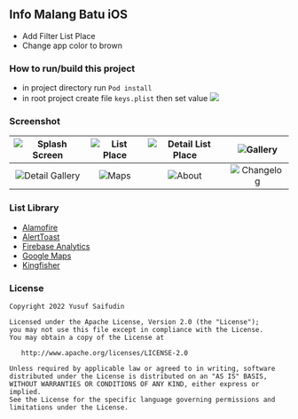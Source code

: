 ## Info Malang Batu iOS ##

- Add Filter List Place
- Change app color to brown

### How to run/build this project ###
- in project directory run ```Pod install```
- in root project create file ```keys.plist``` then set value ![](https://images2.imgbox.com/62/c5/D3UZ3vqN_o.png)

### Screenshot ###
| ![Splash Screen](https://i.imgur.com/iPgNYdB.png) | ![List Place](https://i.imgur.com/ctnH16Z.png) | ![Detail List Place](https://i.imgur.com/25jB6Kl.png) | ![Gallery](https://i.imgur.com/bBRlZ8L.png) |
| :---: | :---: | :---: | :---: |
| ![Detail Gallery](https://i.imgur.com/0CHMbEF.png) | ![Maps](https://i.imgur.com/nu2nODF.png) | ![About](https://i.imgur.com/vDMwqi8.png) | ![Changelog](https://i.imgur.com/0KE6NTW.png) |

### List Library ###
- [Alamofire](https://cocoapods.org/pods/Alamofire)
- [AlertToast](https://cocoapods.org/pods/AlertToast)
- [Firebase Analytics](https://cocoapods.org/pods/FirebaseAnalytics)
- [Google Maps](https://cocoapods.org/pods/GoogleMaps)
- [Kingfisher](https://cocoapods.org/pods/Kingfisher)

### License ###

    Copyright 2022 Yusuf Saifudin

    Licensed under the Apache License, Version 2.0 (the "License");
    you may not use this file except in compliance with the License.
    You may obtain a copy of the License at

       http://www.apache.org/licenses/LICENSE-2.0

    Unless required by applicable law or agreed to in writing, software
    distributed under the License is distributed on an "AS IS" BASIS,
    WITHOUT WARRANTIES OR CONDITIONS OF ANY KIND, either express or implied.
    See the License for the specific language governing permissions and
    limitations under the License.

